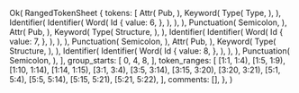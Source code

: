 Ok(
    RangedTokenSheet {
        tokens: [
            Attr(
                Pub,
            ),
            Keyword(
                Type(
                    Type,
                ),
            ),
            Identifier(
                Identifier(
                    Word(
                        Id {
                            value: 6,
                        },
                    ),
                ),
            ),
            Punctuation(
                Semicolon,
            ),
            Attr(
                Pub,
            ),
            Keyword(
                Type(
                    Structure,
                ),
            ),
            Identifier(
                Identifier(
                    Word(
                        Id {
                            value: 7,
                        },
                    ),
                ),
            ),
            Punctuation(
                Semicolon,
            ),
            Attr(
                Pub,
            ),
            Keyword(
                Type(
                    Structure,
                ),
            ),
            Identifier(
                Identifier(
                    Word(
                        Id {
                            value: 8,
                        },
                    ),
                ),
            ),
            Punctuation(
                Semicolon,
            ),
        ],
        group_starts: [
            0,
            4,
            8,
        ],
        token_ranges: [
            [1:1, 1:4),
            [1:5, 1:9),
            [1:10, 1:14),
            [1:14, 1:15),
            [3:1, 3:4),
            [3:5, 3:14),
            [3:15, 3:20),
            [3:20, 3:21),
            [5:1, 5:4),
            [5:5, 5:14),
            [5:15, 5:21),
            [5:21, 5:22),
        ],
        comments: [],
    },
)